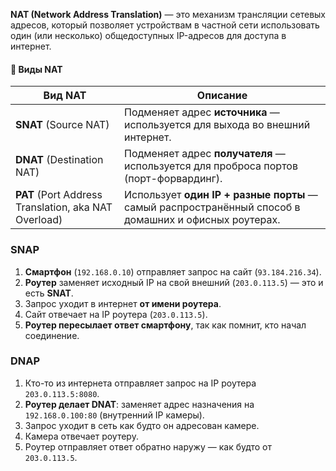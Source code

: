 **NAT (Network Address Translation)** — это механизм трансляции сетевых адресов, который позволяет устройствам в частной сети использовать один (или несколько) общедоступных IP-адресов для доступа в интернет.

####  🧩 Виды NAT

| Вид NAT                                              | Описание                                                                                             |
| ---------------------------------------------------- | ---------------------------------------------------------------------------------------------------- |
| **SNAT** (Source NAT)                                | Подменяет адрес **источника** — используется для выхода во внешний интернет.                         |
| **DNAT** (Destination NAT)                           | Подменяет адрес **получателя** — используется для проброса портов (порт-форвардинг).                 |
| **PAT** (Port Address Translation, aka NAT Overload) | Использует **один IP + разные порты** — самый распространённый способ в домашних и офисных роутерах. |


### SNAP
1. **Смартфон** (`192.168.0.10`) отправляет запрос на сайт (`93.184.216.34`).
2. **Роутер** заменяет исходный IP на свой внешний (`203.0.113.5`) — это и есть **SNAT**.
3. Запрос уходит в интернет **от имени роутера**.
4. Сайт отвечает на IP роутера (`203.0.113.5`).
5. **Роутер пересылает ответ смартфону**, так как помнит, кто начал соединение.

### DNAP
1. Кто-то из интернета отправляет запрос на IP роутера `203.0.113.5:8080`.    
2. **Роутер делает DNAT**: заменяет адрес назначения на `192.168.0.100:80` (внутренний IP камеры).
3. Запрос уходит в сеть как будто он адресован камере.
4. Камера отвечает роутеру.
5. Роутер отправляет ответ обратно наружу — как будто от `203.0.113.5`.